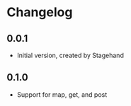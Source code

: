 # Changelog

## 0.0.1

- Initial version, created by Stagehand

## 0.1.0

- Support for map, get, and post